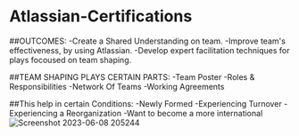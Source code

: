 # Atlassian-Certifications
##OUTCOMES:
-Create a Shared Understanding on team.
-Improve team's effectiveness, by using Atlassian.
-Develop expert facilitation techniques for plays focoused on team shaping.

##TEAM SHAPING PLAYS CERTAIN PARTS:
-Team Poster
-Roles & Responsibilities
-Network Of Teams
-Working Agreements

##This help in certain Conditions:
-Newly Formed
-Experiencing Turnover
-Experiencing a Reorganization
-Want to become a more international
![Screenshot 2023-06-08 205244](https://github.com/Ahmedabhc/Atlassian-Certifications/assets/133792151/287986f3-ba1c-4ebb-83ad-7ef1fb9284fb)
